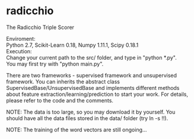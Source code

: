 # radicchio
The Radicchio Triple Scorer  
  
Enviroment:  
	Python 2.7, Scikit-Learn 0.18, Numpy 1.11.1, Scipy 0.18.1   
Execution:  
	Change your current path to the src/ folder, and type in "python *.py".  
	You may first try with "python main.py".  

There are two frameworks - supervised framework and unsupervised framework.  You can inherits the abstract class SupervisedBase/UnsupervisedBase and implements different methods about feature extraction/learning/prediction to start your work. For details, please refer to the code and the comments.  

NOTE: The data is too large, so you may download it by yourself. You should have all the data files stored in the data/ folder (try ln -s !!).  

NOTE: The training of the word vectors are still ongoing...
